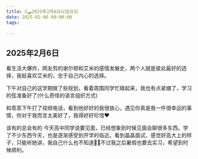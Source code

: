 ```yaml
---
title: G🛹2025年2月6日以往日记
date: 2025-02-06 00:00:00
tags:

---
```


## 2025年2月6日
看生活大爆炸，网友剪的谢尔顿和艾米的感情发展史，两个人就是彼此最好的选择，我挺喜欢艾米的，忠于自己内心的选择。

下午对自己的这学期做了些规划，看着周围同学忙碌起来，我也有点紧绷了，学习的弦准备好了(什么奇怪的语言组织方式)

和乖乖下午打了视频电话，看到他好好的我很放心，遇见你真是我一件很幸运的事情，你对于我而言太美好了，我得好好珍惜❤️

该有的总会有的
今天高中同学说要见面，已经想象到时候见面会聊很多东西。学了不少东西今天，也是逐渐感受到开学的临近。看到晶晶面试，感觉好高大上的样子，只能听她讲，我自己什么也不知道🤷‍♀️不过我之后暑假也要去实习，希望到时候顺利。